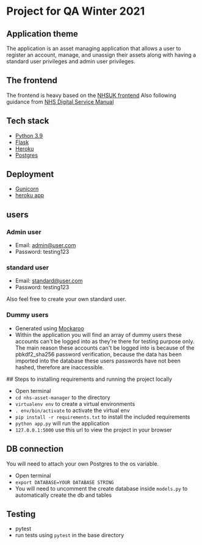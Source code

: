 # Project for QA Winter 2021

## Application theme
The application is an asset managing application that allows a user to register an account, manage, and unassign their assets along with having a standard
user privileges and admin user privileges.

## The frontend 
The frontend is heavy based on the [NHSUK frontend](https://github.com/nhsuk/nhsuk-frontend)
Also following guidance from [NHS Digital Service Manual](https://service-manual.nhs.uk/)

## Tech stack
- [Python 3.9](https://docs.python.org/3/)
- [Flask](https://flask.palletsprojects.com/en/2.1.x/)
- [Heroku](https://devcenter.heroku.com/)
- [Postgres](https://www.postgresql.org/docs/)

## Deployment
- [Gunicorn](https://gunicorn.org/)
- [heroku app](https://uni-nhs-asset-manager.herokuapp.com/login)

## users

### Admin user
- Email: admin@user.com
- Password: testing123
### standard user
- Email: standard@user.com
- Password: testing123

Also feel free to create your own standard user.

### Dummy users
- Generated using [Mockaroo](https://www.mockaroo.com/)
- Within the application you will find an array of dummy users these accounts can't be logged into as they're there for testing purpose only. The main reason these accounts can't be logged into is because of the pbkdf2_sha256 password verification, because the data has been imported into the database these users passwords have not been hashed, therefore are inaccessible.

## Steps to installing requirements and running the project locally
- Open terminal
- ``` cd nhs-asset-manager ``` to the directory
- ``` virtualenv env ``` to create a virtual environments
- ``` . env/bin/activate ``` to activate the virtual env
- ``` pip install -r requirements.txt ``` to install the included requirements
- ``` python app.py ``` will run the application
- ``` 127.0.0.1:5000 ``` use this url to view the project in your browser

## DB connection 
You will need to attach your own Postgres to the os variable.
- Open terminal
- ```export DATABASE=YOUR DATABASE STRING```
- You will need to uncomment the create database inside ```models.py``` to automatically create the db and tables

## Testing
- pytest 
- run tests using ```pytest``` in the base directory



